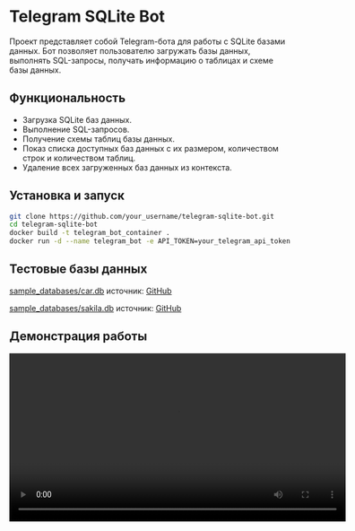 # Telegram SQLite Bot

Проект представляет собой Telegram-бота для работы с SQLite базами данных. Бот позволяет пользователю загружать базы
данных, выполнять SQL-запросы, получать информацию о таблицах и схеме базы данных.

## Функциональность

- Загрузка SQLite баз данных.
- Выполнение SQL-запросов.
- Получение схемы таблиц базы данных.
- Показ списка доступных баз данных с их размером, количеством строк и количеством таблиц.
- Удаление всех загруженных баз данных из контекста.

## Установка и запуск

```bash
git clone https://github.com/your_username/telegram-sqlite-bot.git
cd telegram-sqlite-bot
docker build -t telegram_bot_container .
docker run -d --name telegram_bot -e API_TOKEN=your_telegram_api_token telegram_bot_container
```

## Тестовые базы данных
[sample_databases/car.db](sample_databases%2Fcar.db) источник: [GitHub](https://github.com/dtaivpp/car_company_database)

[sample_databases/sakila.db](sample_databases%2Fsakila.db) источник: [GitHub](https://github.com/bradleygrant/sakila-sqlite3)

## Демонстрация работы

<video src="./demo/video.mov" width="600" controls></video>